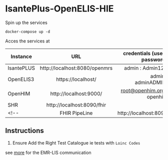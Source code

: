 # IsantePlus-OpenELIS-HIE

Spin up the services

```
docker-compose up -d
```

Acces the services at 

| Instance  |     URL       | credentials (user : password)|
|---------- |:-------------:|------:                       |
| IsantePLUS   |  http://localhost:8080/openmrs | admin : Admin123 |
| OpenELIS3 | https://localhost/ |    admin : adminADMIN!| 
| OpenHIM   |    http://localhost:9000/  |  root@openhim.org : openhim |
| SHR      | http://localhost:8090/fhir  |   | 
<!-- | FHIR PipeLine       | http://localhost:8095  |   |  -->

## Instructions 


1. Ensure Add the Right Test Catalogue ie tests with `Loinc Codes`

see [more](https://digi-uw.github.io/healthinformationexchange/lis-workflows/lis-workflows.html#tutorial-lab-order-communication-between-openmrs-and-openelis) for the EMR-LIS communication